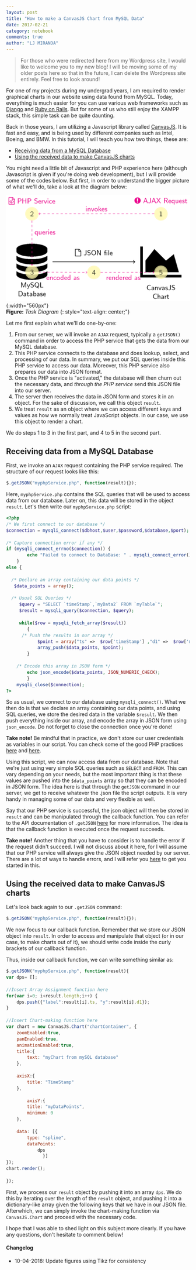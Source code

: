 ```yaml
---
layout: post
title: "How to make a CanvasJS Chart from MySQL Data"
date: 2017-02-21
category: notebook
comments: true
author: "LJ MIRANDA"
---
```


> For those who were redirected here from my Wordpress site, I would like to welcome you to my new blog! I will be moving some of my older posts here so that in the future,  I can delete the Wordpress site entirely. Feel free to look around!

For one of my projects during my undergrad years, I am required to render
graphical charts in our website using data found from MySQL. Today,
everything is much easier for you can use various web frameworks such as
[Django](https://www.djangoproject.com/) and [Ruby on
Rails](http://rubyonrails.org/). But for some of us who still enjoy the XAMPP
stack, this simple task can be quite daunting.

Back in those years, I am utilizing a Javascript library called
[CanvasJS](http://canvasjs.com/). It is fast and easy, and is being used by
different companies such as Intel, Boeing, and BMW. In this tutorial, I will
teach you how two things, these are:

- [Receiving data from a MySQL Database](#receive)
- [Using the received data to make CanvasJS charts](#chart)

You might need a little bit of Javascript and PHP experience here (although
Javascript is given if you're doing web development), but I will provide some
of the codes below. But first, in order to understand the bigger picture of
what we'll do, take a look at the diagram below:

![Diagram](/assets/png/tuts/canvasjstogui.png){:width="560px"}  
__Figure:__ _Task Diagram_
{: style="text-align: center;"}

Let me first explain what we'll do one-by-one:
1. From our server, we will invoke an `AJAX` request, typically a `getJSON()` command in order to access the PHP service that gets the data from our MySQL database.
2. This PHP service connects to the database and does lookup, select, and processing of our data. In summary, we put our SQL queries inside this PHP service to access our data. Moreover, this PHP service also prepares our data into JSON format.
3. Once the PHP service is "activated," the database will then churn out the necessary data, and _through the PHP service_ send this JSON file into our server.
4. The server then receives the data in JSON form and stores it in an object. For the sake of discussion, we call this object `result`.
5. We treat `result` as an object where we can access different keys and values as how we normally treat JavaScript objects. In our case, we use this object to render a chart.

We do steps 1 to 3 in the first part, and 4 to 5 in the second part.

## <a name="receive"></a> Receiving data from a MySQL Database

First, we invoke an `AJAX` request containing the PHP service required. The
structure of our request looks like this:

```javascript
$.getJSON("myphpService.php", function(result){});
```

Here, `myphpService.php` contains the SQL queries that will be used to access
data from our database. Later on, this data will be stored in the object
`result`. Let's then write our `myphpService.php` script:

```php
<?php
/* We first connect to our database */
$connection = mysqli_connect($dbhost,$user,$password,$database,$port);

/* Capture connection error if any */
if (mysqli_connect_errno($connection)) {
        echo "Failed to connect to DataBase: " . mysqli_connect_error();
    }
else {

  /* Declare an array containing our data points */
   $data_points = array();

  /* Usual SQL Queries */
     $query = "SELECT `timeStamp`,`myData2` FROM `myTable`";
     $result = mysqli_query($connection, $query);

     while($row = mysqli_fetch_array($result))
        {        
      /* Push the results in our array */
            $point = array("ts" =>  $row['timeStamp'] ,"d1" =>  $row['myData1']);
            array_push($data_points, $point);
        }

    /* Encode this array in JSON form */
        echo json_encode($data_points, JSON_NUMERIC_CHECK);
        }
    mysqli_close($connection);
?>
```

So as usual, we connect to our database using `mysqli_connect()`. What we
then do is that we declare an array containing our data points, and using SQL
queries, we store the desired data in the variable `$result`. We then push
everything inside our array, and encode the array in JSON form using
`json_encode`. Do not forget to close the connection once you're done!

<div class="alert alert-warning">
  <strong>Take note!</strong> Be mindful that in practice, we don't store our user credentials as variables in our script. You can check some of the good PHP practices <a href="https://www.binpress.com/tutorial/using-php-with-mysql-the-right-way/17" class="alert-link">here</a> and <a href="https://phpbestpractices.org/" class="alert-link">here</a>.
</div>

Using this script, we can now access data from our database. Note that we're
just using very simple SQL queries such as `SELECT` and `FROM`. This can vary
depending on your needs, but the most important thing is that these values
are pushed into the `$data_points` array so that they can be encoded in JSON
form. The idea here is that through the `getJSON` command in our server, we
get to receive whatever the .json file the script outputs. It is very handy
in managing some of our data and very flexible as well.

Say that our PHP service is successful, the json object will then be stored
in `result` and can be manipulated through the callback function. You can
refer to the API documentation of `.getJSON`
[here](http://api.jquery.com/jquery.getjson/) for more information. The idea
is that the callback function is executed once the request succeeds.

<div class="alert alert-warning">
  <strong>Take note!</strong>
Another thing that you have to consider is to handle the error if the request
didn't succeed. I will not discuss about it here, for I will assume that our
PHP service will always give the JSON object needed by our server. There are
a lot of ways to handle errors, and I will refer you <a
href="http://stackoverflow.com/questions/1740218/error-handling-in-getjson-calls">here</a>
to get you started in this.
</div>

## <a name="chart"></a> Using the received data to make CanvasJS charts

Let's look back again to our `.getJSON` command:

```javascript
$.getJSON("myphpService.php", function(result){});
```

We now focus to our callback function. Remember that we store our JSON object
into `result`. In order to access and manipulate that object (or in our case,
to make charts out of it), we should write code inside the curly brackets of
our callback function.

Thus, inside our callback function, we can write something similar as:

```javascript
$.getJSON("myphpService.php", function(result){
var dps= [];

//Insert Array Assignment function here
for(var i=0; i<result.length;i++) {
    dps.push({"label":result[i].ts, "y":result[i].d1});
}

//Insert Chart-making function here
var chart = new CanvasJS.Chart("chartContainer", {
    zoomEnabled:true,
    panEnabled:true,
    animationEnabled:true,
    title:{
        text: "myChart from mySQL database"
    },

    axisX:{
        title: "TimeStamp"
    },

        axisY:{
        title: "myDataPoints",
        minimum: 0
    },

    data: [{
        type: "spline",
        dataPoints:
            dps
              }]
});
chart.render();

});
```
First, we process our `result` object by pushing it into an array `dps`. We
do this by iterating over the length of the `result` object, and pushing it
into a dictionary-like array given the following keys that we have in our
JSON file. Afterwhich, we can simply invoke the chart-making function via
`CanvasJS.Chart` and proceed with the necessary code.

I hope that I was able to shed light on this subject more clearly. If you
have any questions, don't hesitate to comment below!

#### Changelog

* 10-04-2018: Update figures using Tikz for consistency
